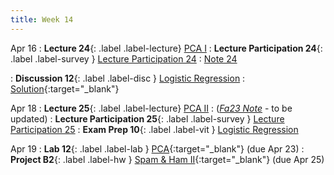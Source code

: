 ```yaml
---
title: Week 14
---
```



Apr 16
: **Lecture 24**{: .label .label-lecture} [PCA I](lecture/lec24)
: **Lecture Participation 24**{: .label .label-survey } [Lecture Participation 24](https://app.sli.do/event/hgbkXeE7X8eE5j9xNjMy8y/embed/polls/04917d64-44a0-4845-9d60-6eef0fd1bd88)
    : [Note 24](https://ds100.org/course-notes/pca_1/pca_1.html)

: **Discussion 12**{: .label .label-disc } [Logistic Regression](https://drive.google.com/file/d/1Ke_rEdJfdjFhCnZwN64bwYGtklKZRCj7/view?usp=sharing)
    : [Solution](https://drive.google.com/file/d/124YSgzRkU0d7S0SbIcGml-0Fhjx9sKrl/view?usp=sharing){:target="_blank"}

Apr 18
: **Lecture 25**{: .label .label-lecture} [PCA II](lecture/lec25)
    : ([*Fa23 Note*](https://ds100.org/fa23-course-notes/pca_2/pca_2.html) - to be updated)
: **Lecture Participation 25**{: .label .label-survey } [Lecture Participation 25](https://app.sli.do/event/xhBPBv2ZfDqw2bJLqj2ohg/embed/polls/a7cedc34-209c-4c88-8757-5a75aa38e3bd)
: **Exam Prep 10**{: .label .label-vit } [Logistic Regression](https://drive.google.com/file/d/1abiI1v0XSDWjRDIdVmb9udK7itLegPvT/view?usp=sharing)
    <!-- : [Solution](https://drive.google.com/file/d/1NXweRvd_2g-LmyEZtPWA-HEwmBQB08FS/view?usp=share_link) -->





Apr 19
: **Lab 12**{: .label .label-lab } [PCA](https://data100.datahub.berkeley.edu/hub/user-redirect/git-pull?repo=https%3A%2F%2Fgithub.com%2FDS-100%2Fsp24-student&urlpath=lab%2Ftree%2Fsp24-student%2Flab%2Flab12%2Flab12.ipynb&branch=main){:target="_blank"} (due Apr 23)
: **Project B2**{: .label .label-hw } [Spam & Ham II](https://data100.datahub.berkeley.edu/hub/user-redirect/git-pull?repo=https%3A%2F%2Fgithub.com%2FDS-100%2Fsp24-student&urlpath=lab%2Ftree%2Fsp24-student%2Fproj%2FprojB2%2FprojB2.ipynb&branch=main){:target="_blank"} (due Apr 25)
